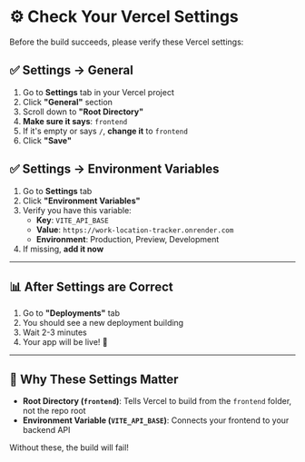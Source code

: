 # ⚙️ Check Your Vercel Settings

Before the build succeeds, please verify these Vercel settings:

## ✅ Settings → General

1. Go to **Settings** tab in your Vercel project
2. Click **"General"** section
3. Scroll down to **"Root Directory"**
4. **Make sure it says**: `frontend`
5. If it's empty or says `/`, **change it** to `frontend`
6. Click **"Save"**

## ✅ Settings → Environment Variables

1. Go to **Settings** tab
2. Click **"Environment Variables"**
3. Verify you have this variable:
   - **Key**: `VITE_API_BASE`
   - **Value**: `https://work-location-tracker.onrender.com`
   - **Environment**: Production, Preview, Development
4. If missing, **add it now**

---

## 📊 After Settings are Correct

1. Go to **"Deployments"** tab
2. You should see a new deployment building
3. Wait 2-3 minutes
4. Your app will be live! 🎉

---

## 🎯 Why These Settings Matter

- **Root Directory (`frontend`)**: Tells Vercel to build from the `frontend` folder, not the repo root
- **Environment Variable (`VITE_API_BASE`)**: Connects your frontend to your backend API

Without these, the build will fail!

